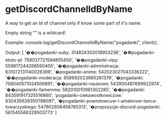 # getDiscordChannelIdByName
A way to get an Id of channel only if know some part of it's name.

Empty string "" is a wildcard!

Example:
  console.log(getDiscordChannelIdByName("pogadanki", client));
  
  Output:
  [
    '��pogadanki-suby: 314824302018953236',
    '�⚽pogadanki-etoto-pl: 758037721594855450',
    '��pogadanki-vipy: 559817244268560405',
    '��pogadanki-administracja: 631072131140026399',
    '�pogadanki-anime: 542023027043336222',
    '��pogadanki-moderacja: 858692023980261376',
    '�pogadanki: 758040571024506891',
    '��pogadanki-naukowe: 543900487699922974',
    '��pogadanki-famemma: 592010010981302285',
    '��pogadanki: 843591917325516860',
    'pogadanki-ciekawostkowiczow: 630435639350788097',
    '�pogadanki-powrotowcuw-i-amatorow-tanca-towarzyskiego: 547802606458765313',
    '�propozycje-discord-pogadanki: 561545566329503773'
  ]
